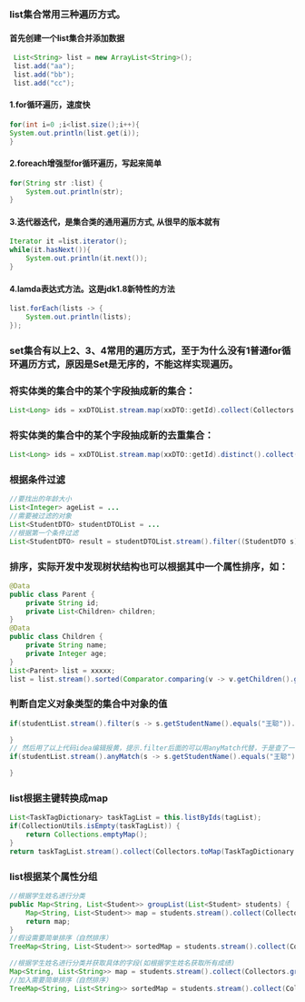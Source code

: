 ### list集合常用三种遍历方式。
#### 首先创建一个list集合并添加数据
```java
 List<String> list = new ArrayList<String>();
 list.add("aa");
 list.add("bb");
 list.add("cc");
```
#### 1.for循环遍历，速度快  
```java
for(int i=0 ;i<list.size();i++){
System.out.println(list.get(i));
}
```
#### 2.foreach增强型for循环遍历，写起来简单  
```java
for(String str :list) {
    System.out.println(str);
}
```
#### 3.迭代器迭代，是集合类的通用遍历方式, 从很早的版本就有
```java
Iterator it =list.iterator();
while(it.hasNext()){
    System.out.println(it.next());
}
```
#### 4.lamda表达式方法。这是jdk1.8新特性的方法
```java
list.forEach(lists -> {
    System.out.println(lists);
});
```

### set集合有以上2、3、4常用的遍历方式，至于为什么没有1普通for循环遍历方式，原因是Set是无序的，不能这样实现遍历。

### 将实体类的集合中的某个字段抽成新的集合：
```java
List<Long> ids = xxDTOList.stream.map(xxDTO::getId).collect(Collectors.toList());
```


### 将实体类的集合中的某个字段抽成新的去重集合：
```java
List<Long> ids = xxDTOList.stream.map(xxDTO::getId).distinct().collect(Collectors.toList());
```

### 根据条件过滤
```java
//要找出的年龄大小
List<Integer> ageList = ...
//需要被过滤的对象
List<StudentDTO> studentDTOList = ...
//根据第一个条件过滤
List<StudentDTO> result = studentDTOList.stream().filter((StudentDTO s) -> ageList.contains(s.getAge())).collect(Collectors.toList());
```

### 排序，实际开发中发现树状结构也可以根据其中一个属性排序，如：
```java
@Data
public class Parent {
    private String id;
    private List<Children> children;
}
@Data
public class Children {
    private String name;
    private Integer age;
}
List<Parent> list = xxxxx;
list = list.stream().sorted(Comparator.comparing(v -> v.getChildren().get(0).getAge())).collect(Collectors.toList());
```

### 判断自定义对象类型的集合中对象的值
```java
if(studentList.stream().filter(s -> s.getStudentName().equals("王聪")).findAny().isPresent()){

}
// 然后用了以上代码idea编辑报黄，提示.filter后面的可以用anyMatch代替，于是查了一下怎么用改为如下语句：
if(studentList.stream().anyMatch(s -> s.getStudentName().equals("王聪"))){

}
```

### list根据主键转换成map
```java
List<TaskTagDictionary> taskTagList = this.listByIds(tagList);
if(CollectionUtils.isEmpty(taskTagList)) {
    return Collections.emptyMap();
}
return taskTagList.stream().collect(Collectors.toMap(TaskTagDictionary::getId, e -> e));
```

### list根据某个属性分组
```java
//根据学生姓名进行分类
public Map<String, List<Student>> groupList(List<Student> students) {
	Map<String, List<Student>> map = students.stream().collect(Collectors.groupingBy(Student::getName));
	return map;
}
//假设需要简单排序（自然排序）
TreeMap<String, List<Student>> sortedMap = students.stream().collect(Collectors.groupingBy(Student::getName, TreeMap::new, Collectors.toList()));

//根据学生姓名进行分类并获取具体的字段(如根据学生姓名获取所有成绩)
Map<String, List<String>> map = students.stream().collect(Collectors.groupingBy(Student::getName, Collectors.mapping(Student::getPrice, Collectors.toList())));
//加入需要简单排序（自然排序）
TreeMap<String, List<String>> sortedMap = students.stream().collect(Collectors.groupingBy(Student::getName, TreeMap::new, Collectors.mapping(Student::getPrice, Collectors.toList())));


```

